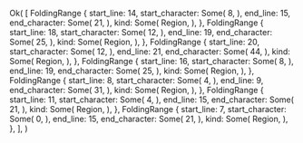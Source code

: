 Ok(
    [
        FoldingRange {
            start_line: 14,
            start_character: Some(
                8,
            ),
            end_line: 15,
            end_character: Some(
                21,
            ),
            kind: Some(
                Region,
            ),
        },
        FoldingRange {
            start_line: 18,
            start_character: Some(
                12,
            ),
            end_line: 19,
            end_character: Some(
                25,
            ),
            kind: Some(
                Region,
            ),
        },
        FoldingRange {
            start_line: 20,
            start_character: Some(
                12,
            ),
            end_line: 21,
            end_character: Some(
                44,
            ),
            kind: Some(
                Region,
            ),
        },
        FoldingRange {
            start_line: 16,
            start_character: Some(
                8,
            ),
            end_line: 19,
            end_character: Some(
                25,
            ),
            kind: Some(
                Region,
            ),
        },
        FoldingRange {
            start_line: 8,
            start_character: Some(
                4,
            ),
            end_line: 9,
            end_character: Some(
                31,
            ),
            kind: Some(
                Region,
            ),
        },
        FoldingRange {
            start_line: 11,
            start_character: Some(
                4,
            ),
            end_line: 15,
            end_character: Some(
                21,
            ),
            kind: Some(
                Region,
            ),
        },
        FoldingRange {
            start_line: 7,
            start_character: Some(
                0,
            ),
            end_line: 15,
            end_character: Some(
                21,
            ),
            kind: Some(
                Region,
            ),
        },
    ],
)